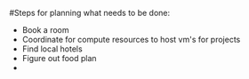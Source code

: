 #Steps for planning what needs to be done:


* Book a room
* Coordinate for compute resources to host vm's for projects
* Find local hotels
* Figure out food plan
* 

